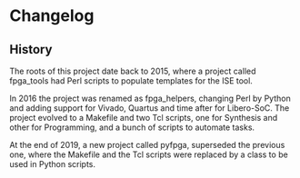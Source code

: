 # Changelog

## History

The roots of this project date back to 2015, where a project called fpga_tools had Perl scripts to populate templates for the ISE tool.

In 2016 the project was renamed as fpga_helpers, changing Perl by Python and adding support for Vivado, Quartus and time after for Libero-SoC. The project evolved to a Makefile and two Tcl scripts, one for Synthesis and other for Programming, and a bunch of scripts to automate tasks.

At the end of 2019, a new project called pyfpga, superseded the previous one, where the Makefile and the Tcl scripts were replaced by a class to be used in Python scripts.

